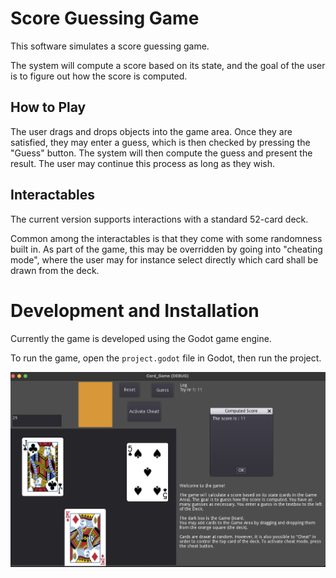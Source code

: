 # Score Guessing Game
This software simulates a score guessing game. 

The system will compute a score based on its state, and the goal of the user is to figure out how the score is computed.

## How to Play
The user drags and drops objects into the game area. Once they are satisfied, they may enter a guess, which is then checked by pressing the "Guess" button. The system will then compute the guess and present the result. The user may continue this process as long as they wish.

## Interactables
The current version supports interactions with a standard 52-card deck.

Common among the interactables is that they come with some randomness built in. As part of the game, this may be overridden by going into "cheating mode", where the user may for instance select directly which card shall be drawn from the deck.

# Development and Installation
Currently the game is developed using the Godot game engine.

To run the game, open the `project.godot` file in Godot, then run the project.

![Image of Running game](Manual/Running_Example.png)
